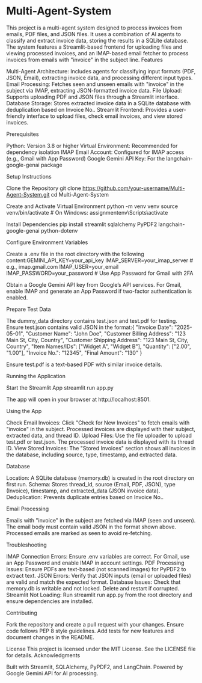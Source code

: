 # Multi-Agent-System

This project is a multi-agent system designed to process invoices from emails, PDF files, and JSON files. It uses a combination of AI agents to classify and extract invoice data, storing the results in a SQLite database. The system features a Streamlit-based frontend for uploading files and viewing processed invoices, and an IMAP-based email fetcher to process invoices from emails with "invoice" in the subject line.
Features

Multi-Agent Architecture: Includes agents for classifying input formats (PDF, JSON, Email), extracting invoice data, and processing different input types.
Email Processing: Fetches seen and unseen emails with "invoice" in the subject via IMAP, extracting JSON-formatted invoice data.
File Upload: Supports uploading PDF and JSON files through a Streamlit interface.
Database Storage: Stores extracted invoice data in a SQLite database with deduplication based on Invoice No..
Streamlit Frontend: Provides a user-friendly interface to upload files, check email invoices, and view stored invoices.


Prerequisites

Python: Version 3.8 or higher
Virtual Environment: Recommended for dependency isolation
IMAP Email Account: Configured for IMAP access (e.g., Gmail with App Password)
Google Gemini API Key: For the langchain-google-genai package

Setup Instructions

Clone the Repository
git clone https://github.com/your-username/Multi-Agent-System.git
cd Multi-Agent-System


Create and Activate Virtual Environment
python -m venv venv
source venv/bin/activate  # On Windows: assignmentenv\Scripts\activate


Install Dependencies
pip install streamlit sqlalchemy PyPDF2 langchain-google-genai python-dotenv


Configure Environment Variables

Create a .env file in the root directory with the following content:GEMINI_API_KEY=your_api_key
IMAP_SERVER=your_imap_server  # e.g., imap.gmail.com
IMAP_USER=your_email
IMAP_PASSWORD=your_password   # Use App Password for Gmail with 2FA


Obtain a Google Gemini API key from Google’s API services.
For Gmail, enable IMAP and generate an App Password if two-factor authentication is enabled.


Prepare Test Data

The dummy_data directory contains test.json and test.pdf for testing.
Ensure test.json contains valid JSON in the format:{
  "Invoice Date": "2025-05-01",
  "Customer Name": "John Doe",
  "Customer Billing Address": "123 Main St, City, Country",
  "Customer Shipping Address": "123 Main St, City, Country",
  "Item Names/IDs": ["Widget A", "Widget B"],
  "Quantity": ["2.00", "1.00"],
  "Invoice No.": "12345",
  "Final Amount": "130"
}


Ensure test.pdf is a text-based PDF with similar invoice details.



Running the Application

Start the Streamlit App
streamlit run app.py


The app will open in your browser at http://localhost:8501.


Using the App

Check Email Invoices: Click "Check for New Invoices" to fetch emails with "invoice" in the subject. Processed invoices are displayed with their subject, extracted data, and thread ID.
Upload Files: Use the file uploader to upload test.pdf or test.json. The processed invoice data is displayed with its thread ID.
View Stored Invoices: The "Stored Invoices" section shows all invoices in the database, including source, type, timestamp, and extracted data.



Database

Location: A SQLite database (memory.db) is created in the root directory on first run.
Schema: Stores thread_id, source (Email, PDF, JSON), type (Invoice), timestamp, and extracted_data (JSON invoice data).
Deduplication: Prevents duplicate entries based on Invoice No..

Email Processing

Emails with "invoice" in the subject are fetched via IMAP (seen and unseen).
The email body must contain valid JSON in the format shown above.
Processed emails are marked as seen to avoid re-fetching.

Troubleshooting

IMAP Connection Errors: Ensure .env variables are correct. For Gmail, use an App Password and enable IMAP in account settings.
PDF Processing Issues: Ensure PDFs are text-based (not scanned images) for PyPDF2 to extract text.
JSON Errors: Verify that JSON inputs (email or uploaded files) are valid and match the expected format.
Database Issues: Check that memory.db is writable and not locked. Delete and restart if corrupted.
Streamlit Not Loading: Run streamlit run app.py from the root directory and ensure dependencies are installed.

Contributing

Fork the repository and create a pull request with your changes.
Ensure code follows PEP 8 style guidelines.
Add tests for new features and document changes in the README.

License
This project is licensed under the MIT License. See the LICENSE file for details.
Acknowledgments

Built with Streamlit, SQLAlchemy, PyPDF2, and LangChain.
Powered by Google Gemini API for AI processing.

